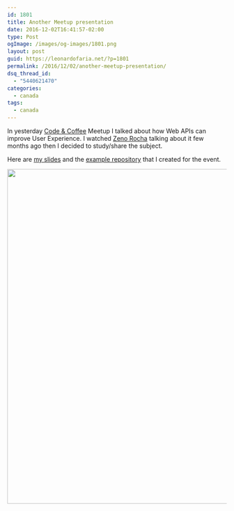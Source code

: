 ```yaml
---
id: 1801
title: Another Meetup presentation
date: 2016-12-02T16:41:57-02:00
type: Post
ogImage: /images/og-images/1801.png
layout: post
guid: https://leonardofaria.net/?p=1801
permalink: /2016/12/02/another-meetup-presentation/
dsq_thread_id:
  - "5440621470"
categories:
  - canada
tags:
  - canada
---
```

In yesterday [Code & Coffee](https://www.meetup.com/Code-Coffee-Vancouver/events/235583183/) Meetup I talked about how Web APIs can improve User Experience. I watched [Zeno Rocha](http://zenorocha.com) talking about it few months ago then I decided to study/share the subject.

Here are [my slides](https://leonardofaria.github.io/web-apis-to-improve-ux-slides/) and the [example repository](https://github.com/leonardofaria/web-apis-to-improve-ux) that I created for the event.

<img src="/wp-content/uploads/2016/12/IMG_6581-1024x768.jpg" alt="" width="1024" height="768" class="aligncenter size-large wp-image-1802" srcset="/wp-content/uploads/2016/12/IMG_6581-1024x768.jpg 1024w, /wp-content/uploads/2016/12/IMG_6581-300x225.jpg 300w, /wp-content/uploads/2016/12/IMG_6581-768x576.jpg 768w" sizes="(max-width: 1024px) 100vw, 1024px" />
